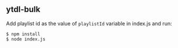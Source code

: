 ## ytdl-bulk

Add playlist id as the value of `playlistId` variable in index.js and run:

```
$ npm install
$ node index.js
```
